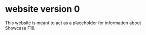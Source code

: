 # website version 0

This website is meant to act as a placeholder for information about Showcase F16.

